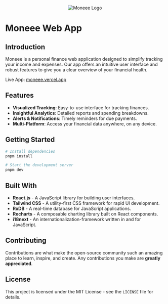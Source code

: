 <p align="center">
<img src="https://github.com/maxscharwath/moneee/assets/6887819/6021f793-af9c-480e-a240-0145e65568c5" alt="Moneee Logo">
</p>

# Moneee Web App

## Introduction

Moneee is a personal finance web application designed to simplify tracking your income and expenses. Our app offers an intuitive user interface and robust features to give you a clear overview of your financial health.

Live App: [moneee.vercel.app](https://moneee.vercel.app)

## Features

-   **Visualized Tracking**: Easy-to-use interface for tracking finances.
-   **Insightful Analytics**: Detailed reports and spending breakdowns.
-   **Alerts & Notifications**: Timely reminders for due payments.
-   **Multi-Platform**: Access your financial data anywhere, on any device.

## Getting Started

```bash
# Install dependencies
pnpm install

# Start the development server
pnpm dev
```

## Built With

-   **React.js** - A JavaScript library for building user interfaces.
-   **Tailwind CSS** - A utility-first CSS framework for rapid UI development.
-   **RxDB** - A real-time database for JavaScript applications.
-   **Recharts** - A composable charting library built on React components.
-   **i18next** - An internationalization-framework written in and for JavaScript.

## Contributing

Contributions are what make the open-source community such an amazing place to learn, inspire, and create. Any contributions you make are **greatly appreciated**.

## License

This project is licensed under the MIT License - see the `LICENSE` file for details.
